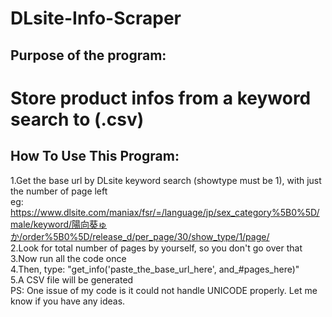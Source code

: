 # DLsite-Info-Scraper


## Purpose of the program:
# Store product infos from a keyword search to (.csv)

## How To Use This Program:
1.Get the base url by DLsite keyword search (showtype must be 1), with just the number of page left  
eg: https://www.dlsite.com/maniax/fsr/=/language/jp/sex_category%5B0%5D/male/keyword/陽向葵ゅか/order%5B0%5D/release_d/per_page/30/show_type/1/page/  
2.Look for total number of pages by yourself, so you don't go over that  
3.Now run all the code once  
4.Then, type: "get_info('paste_the_base_url_here', and_#pages_here)"  
5.A CSV file will be generated  
PS: One issue of my code is it could not handle UNICODE properly. Let me know if you have any ideas.

